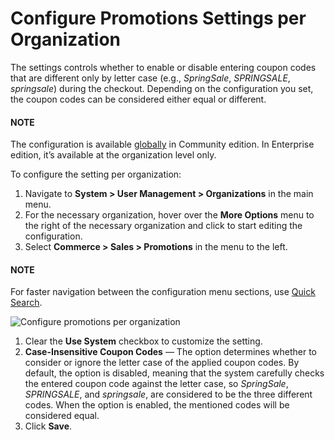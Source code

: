 <a id="sys-conf-commerce-sales-promotions-organization"></a>

# Configure Promotions Settings per Organization

The settings controls whether to enable or disable entering coupon codes that are different only by letter case (e.g., *SpringSale*, *SPRINGSALE*, *springsale*) during the checkout. Depending on the configuration you set, the coupon codes can be considered either equal or different.

#### NOTE
The configuration is available [globally](../../../../../configuration/commerce/sales/promotions-settings.md#sys-config-commerce-sales-promotions) in Community edition. In Enterprise edition, it’s available at the organization level only.

To configure the setting per organization:

1. Navigate to **System > User Management > Organizations** in the main menu.
2. For the necessary organization, hover over the <i class="fa fa-ellipsis-h fa-lg" aria-hidden="true"></i> **More Options** menu to the right of the necessary organization and click <i class="fas fa-cog" aria-hidden="true"></i> to start editing the configuration.
3. Select **Commerce > Sales > Promotions** in the menu to the left.

#### NOTE
For faster navigation between the configuration menu sections, use [Quick Search](../../../../../configuration/quick-search.md#user-guide-system-configuration-quick-search).

![Configure promotions per organization](user/img/system/user_management/org_configuration/sales/promotions-org.png)

1. Clear the **Use System** checkbox to customize the setting.
2. **Case-Insensitive Coupon Codes** — The option determines whether to consider or ignore the letter case of the applied coupon codes. By default, the option is disabled, meaning that the system carefully checks the entered coupon code against the letter case, so *SpringSale*, *SPRINGSALE*, and *springsale*, are considered to be the three different codes. When the option is enabled, the mentioned codes will be considered equal.
3. Click **Save**.

<!-- fa-bars = fa-navicon -->
<!-- Ic Tiles is used as Set As Default in saved views, and as tiles in display layout options -->
<!-- IcPencil refers to Rename in Commerce and Inline Editing in CRM -->
<!-- Check mark in the square. -->
<!-- SortDesc is also used as drop-down arrow -->
